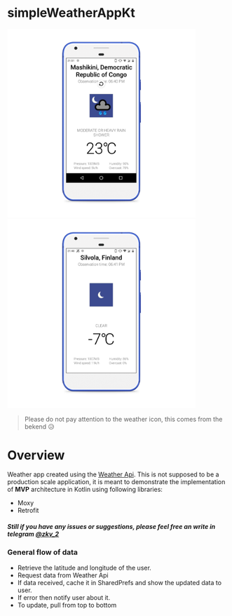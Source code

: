 # simpleWeatherAppKt


<img src="https://github.com/IllidanStormrage1/simpleWeatherAppKt/blob/master/Screenshots/photo_2020-02-04_21-51-47_pixel_really_blue_portrait.png" width="430"/> <img src="https://github.com/IllidanStormrage1/simpleWeatherAppKt/blob/master/Screenshots/photo_3_pixel_really_blue_portrait.png" width="430"/> 

> Please do not pay attention to the weather icon, this comes from the bekend 😥

# Overview
Weather app created using the [Weather Api](https://weatherstack.com/quickstart).
This is not supposed to be a production scale application, it is meant to demonstrate the implementation of **MVP** architecture in Kotlin using following libraries:
* Moxy
* Retrofit

##### Still if you have any issues or suggestions, please feel free an write in telegram [@zkv_2](https://t.me/zkv_2)

### General flow of data
* Retrieve the latitude and longitude of the user.
* Request data from Weather Api
* If data received, cache it in SharedPrefs and show the updated data to user.
* If error then notify user about it.
* To update, pull from top to bottom
